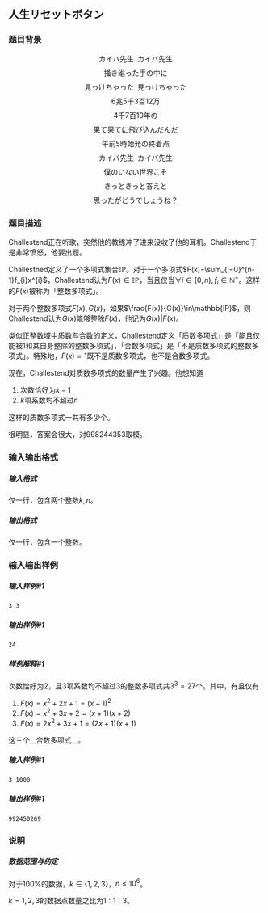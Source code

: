## 人生リセットボタン

### 题目背景

$$\text{カイバ先生}\;\;\text{カイバ先生}$$
$$\text{掻き毟った手の中に}$$
$$\text{見っけちゃった}\;\;\text{見っけちゃった}$$
$$\text{6兆5千3百12万}$$
$$\text{4千7百10年の}$$
$$\text{果て果てに飛び込んだんだ}$$
$$\text{午前5時始発の終着点}$$
$$\text{カイバ先生}\;\;\text{カイバ先生}$$
$$\text{僕のいない世界こそ}$$
$$\text{きっときっと答えと}$$
$$\text{思ったがどうでしょうね？}$$

### 题目描述

Challestend正在听歌，突然他的教练冲了进来没收了他的耳机。Challestend于是非常愤怒，他要出题。

Challestned定义了一个多项式集合$\mathbb{IP}$。对于一个多项式$F(x)=\sum_{i=0}^{n-1}f_{i}x^{i}$，Challestend认为$F(x)\in\mathbb{IP}$，当且仅当$\forall i\in[0,n),f_{i}\in\mathbb{N}^{+}$。这样的$F(x)$被称为「整数多项式」。

对于两个整数多项式$F(x),G(x)$，如果$\frac{F(x)}{G(x)}\in\mathbb{IP}$，则Challestend认为$G(x)$能够整除$F(x)$，他记为$G(x)|F(x)$。

类似正整数域中质数与合数的定义，Challestend定义「质数多项式」是「能且仅能被$1$和其自身整除的整数多项式」，「合数多项式」是「不是质数多项式的整数多项式」。特殊地，$F(x)=1$既不是质数多项式，也不是合数多项式。

现在，Challestend对质数多项式的数量产生了兴趣。他想知道

1. 次数恰好为$k-1$
2. $k$项系数均不超过$n$

这样的质数多项式一共有多少个。

很明显，答案会很大，对$998244353$取模。

### 输入输出格式

##### 输入格式

仅一行，包含两个整数$k,n$。

##### 输出格式

仅一行，包含一个整数。

### 输入输出样例

##### 输入样例#1

```
3 3
```

##### 输出样例#1

```
24
```

##### 样例解释#1

次数恰好为$2$，且$3$项系数均不超过$3$的整数多项式共$3^{3}=27$个。其中，有且仅有

1. $F(x)=x^{2}+2x+1=(x+1)^{2}$
2. $F(x)=x^{2}+3x+2=(x+1)(x+2)$
3. $F(x)=2x^{2}+3x+1=(2x+1)(x+1)$

这三个__合数多项式__。

##### 输入样例#1

```
3 1000
```

##### 输出样例#1

```
992450269
```

### 说明

##### 数据范围与约定

对于$100\%$的数据，$k\in\{1,2,3\}$，$n\leqslant 10^{6}$。

$k=1,2,3$的数据点数量之比为$1:1:3$。
